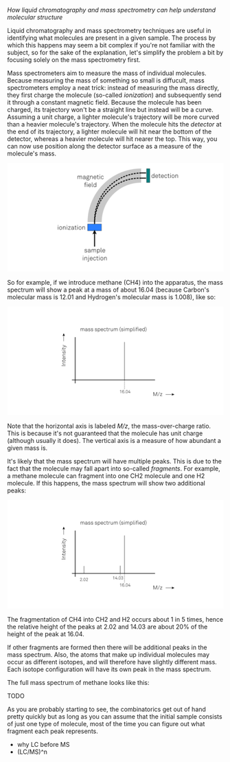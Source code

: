 _How liquid chromatography and mass spectrometry can help understand molecular structure_

Liquid chromatography and mass spectrometry techniques are useful in identifying what molecules are present in a given sample. The process by which this happens may seem a bit complex if you're not familiar with the subject, so for the sake of the explanation, let's simplify the problem a bit by focusing solely on the mass spectrometry first.

Mass spectrometers aim to measure the mass of individual molecules. Because measuring the mass of something so small is diffucult, mass spectrometers employ a neat trick: instead of measuring the mass directly, they first charge the molecule (so-called _ionization_) and subsequently send it through a constant magnetic field. Because the molecule has been charged, its trajectory won't be a straight line but instead will be a curve. Assuming a unit charge, a lighter molecule's trajectory will be more curved than a heavier molecule's trajectory. When the molecule hits the _detector_ at the end of its trajectory, a lighter molecule will hit near the bottom of the detector, whereas a heavier molecule will hit nearer the top. This way, you can now use position along the detector surface as a measure of the molecule's mass.

![mass-spectrometer.png](mass-spectrometer.png)

So for example, if we introduce methane (CH4) into the apparatus, the mass spectrum will show a peak at a mass of about 16.04 (because Carbon's molecular mass is 12.01 and Hydrogen's molecular mass is 1.008), like so:

![mass-spectrum-ch4.png](mass-spectrum-ch4.png)

Note that the horizontal axis is labeled _M/z_, the mass-over-charge ratio. This is because it's not guaranteed that the molecule has unit charge (although usually it does). The vertical axis is a measure of how abundant a given mass is. 

It's likely that the mass spectrum will have multiple peaks. This is due to the fact that the molecule may fall apart into so-called _fragments_. For example, a methane molecule can fragment into one CH2 molecule and one H2 molecule. If this happens, the mass spectrum will show two additional peaks:

![mass-spectrum-ch4-ch2-h2.png](mass-spectrum-ch4-ch2-h2.png)

The fragmentation of CH4 into CH2 and H2 occurs about 1 in 5 times, hence the relative height of the peaks at 2.02 and 14.03 are about 20% of the height of the peak at 16.04.

If other fragments are formed then there will be additional peaks in the mass spectrum. Also, the atoms that make up individual molecules may occur as different isotopes, and will therefore have slightly different mass. Each isotope configuration will have its own peak in the mass spectrum.

The full mass spectrum of methane looks like this:

TODO

As you are probably starting to see, the combinatorics get out of hand pretty quickly but as long as you can assume that the initial sample consists of just one type of molecule, most of the time you can figure out what fragment each peak represents.



- why LC before MS
- (LC/MS)^n
 
